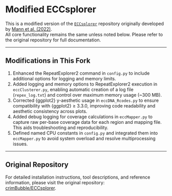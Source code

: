 # Modified ECCsplorer

This is a modified version of the [`ECCsplorer`](https://github.com/crimBubble/ECCsplorer) repository originally developed by [Mann et al. (2022)](https://doi.org/10.1186/s12859-021-04545-2).  
All core functionality remains the same unless noted below. Please refer to the original repository for full documentation.

---

## Modifications in This Fork

1. Enhanced the RepeatExplorer2 command in `config.py` to include additional options for logging and memory limits.  
2. Added logging and memory options to RepeatExplorer2 execution in `eccClusterer.py`, enabling automatic creation of a log file (`repex_log.txt`) and control over maximum memory usage (~300 MB).  
3. Corrected {ggplot2} y-aesthetic usage in `eccDNA_Rcodes.py` to ensure compatibility with {ggplot2} ≥ 3.3.0, improving code readability and aesthetic consistency across plots.  
4. Added debug logging for coverage calculations in `eccMapper.py` to capture raw per-base coverage data for each region and mapping file. This aids troubleshooting and reproducibility.  
5. Defined named CPU constants in `config.py` and integrated them into `eccMapper.py` to avoid system overload and resolve multiprocessing issues.

---

## Original Repository

For detailed installation instructions, tool descriptions, and reference information, please visit the original repository:  
[crimBubble/ECCsplorer](https://github.com/crimBubble/ECCsplorer).
